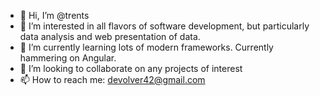 - 👋 Hi, I’m @trents
- 👀 I’m interested in all flavors of software development, but particularly data analysis and web presentation of data.
- 🌱 I’m currently learning lots of modern frameworks.  Currently hammering on Angular.
- 💞️ I’m looking to collaborate on any projects of interest
- 📫 How to reach me: devolver42@gmail.com

<!---
trents/trents is a ✨ special ✨ repository because its `README.md` (this file) appears on your GitHub profile.
You can click the Preview link to take a look at your changes.
--->
